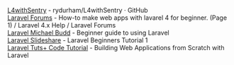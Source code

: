[L4withSentry](https://github.com/rydurham/L4withSentry) - rydurham/L4withSentry · GitHub<br/>
[Laravel Forums](http://forumsarchive.laravel.io/viewtopic.php?id=10965) - How-to make web apps with lavarel 4 for beginner. (Page 1) / Laravel 4.x Help / Laravel Forums<br/>
[Laravel Michael Budd](http://michaelbudd.org/tutorials/view/10/beginner-guide-to-using-laravel) - Beginner guide to using Laravel<br/>
[Laravel Slideshare](http://www.slideshare.net/vikaskimt/laravel-beginners-tutorial-1) - Laravel Beginners Tutorial 1<br/>
[Laravel Tuts+ Code Tutorial](http://code.tutsplus.com/tutorials/building-web-applications-from-scratch-with-laravel--net-25517) - Building Web Applications from Scratch with Laravel<br/>


